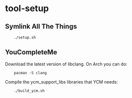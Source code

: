 tool-setup
==========

Symlink All The Things
----------------------

        ./setup.sh

YouCompleteMe
-------------

Download the latest version of libclang. On Arch you can do:

        pacman -S clang

Compile the ycm_support_libs libraries that YCM needs:

        ./build_ycm.sh
